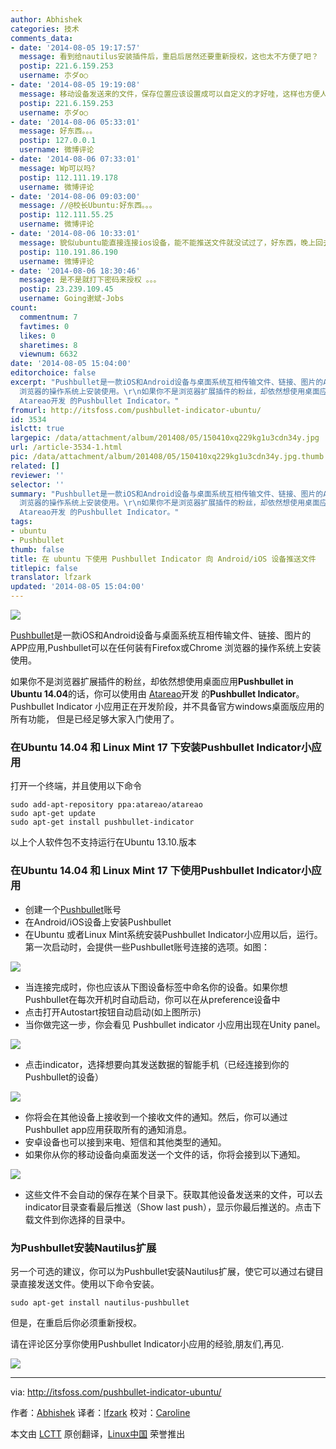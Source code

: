 ```yaml
---
author: Abhishek
categories: 技术
comments_data:
- date: '2014-08-05 19:17:57'
  message: 看到给nautilus安装插件后，重启后居然还要重新授权，这也太不方便了吧？
  postip: 221.6.159.253
  username: 朩ダo○
- date: '2014-08-05 19:19:08'
  message: 移动设备发送来的文件，保存位置应该设置成可以自定义的才好哇，这样也方便人接受和保存传递过来的文件
  postip: 221.6.159.253
  username: 朩ダo○
- date: '2014-08-06 05:33:01'
  message: 好东西。。。
  postip: 127.0.0.1
  username: 微博评论
- date: '2014-08-06 07:33:01'
  message: Wp可以吗?
  postip: 112.111.19.178
  username: 微博评论
- date: '2014-08-06 09:03:00'
  message: //@校长Ubuntu:好东西。。。
  postip: 112.111.55.25
  username: 微博评论
- date: '2014-08-06 10:33:01'
  message: 貌似ubuntu能直接连接ios设备，能不能推送文件就没试过了，好东西，晚上回去试下 //@校长Ubuntu:好东西。。。
  postip: 110.191.86.190
  username: 微博评论
- date: '2014-08-06 18:30:46'
  message: 是不是就打下密码来授权 。。。
  postip: 23.239.109.45
  username: Going谢斌-Jobs
count:
  commentnum: 7
  favtimes: 0
  likes: 0
  sharetimes: 8
  viewnum: 6632
date: '2014-08-05 15:04:00'
editorchoice: false
excerpt: "Pushbullet是一款iOS和Android设备与桌面系统互相传输文件、链接、图片的APP应用,Pushbullet可以在任何装有Firefox或Chrome
  浏览器的操作系统上安装使用。\r\n如果你不是浏览器扩展插件的粉丝，却依然想使用桌面应用Pushbullet in Ubuntu 14.04的话，你可以使用由
  Atareao开发 的Pushbullet Indicator。"
fromurl: http://itsfoss.com/pushbullet-indicator-ubuntu/
id: 3534
islctt: true
largepic: /data/attachment/album/201408/05/150410xq229kg1u3cdn34y.jpg
url: /article-3534-1.html
pic: /data/attachment/album/201408/05/150410xq229kg1u3cdn34y.jpg.thumb.jpg
related: []
reviewer: ''
selector: ''
summary: "Pushbullet是一款iOS和Android设备与桌面系统互相传输文件、链接、图片的APP应用,Pushbullet可以在任何装有Firefox或Chrome
  浏览器的操作系统上安装使用。\r\n如果你不是浏览器扩展插件的粉丝，却依然想使用桌面应用Pushbullet in Ubuntu 14.04的话，你可以使用由
  Atareao开发 的Pushbullet Indicator。"
tags:
- ubuntu
- Pushbullet
thumb: false
title: 在 ubuntu 下使用 Pushbullet Indicator 向 Android/iOS 设备推送文件
titlepic: false
translator: lfzark
updated: '2014-08-05 15:04:00'
---
```


[![](https://camo.githubusercontent.com/deb2c456f1d8536ab7b8875371df51acc3807ba6/687474703a2f2f697473666f73732e697473666f73732e6e6574646e612d63646e2e636f6d2f77702d636f6e74656e742f75706c6f6164732f323031342f30372f5075736862756c6c65745f4c6f676f672e6a7067)](https://camo.githubusercontent.com/deb2c456f1d8536ab7b8875371df51acc3807ba6/687474703a2f2f697473666f73732e697473666f73732e6e6574646e612d63646e2e636f6d2f77702d636f6e74656e742f75706c6f6164732f323031342f30372f5075736862756c6c65745f4c6f676f672e6a7067)


[Pushbullet](https://www.pushbullet.com/)是一款iOS和Android设备与桌面系统互相传输文件、链接、图片的APP应用,Pushbullet可以在任何装有Firefox或Chrome 浏览器的操作系统上安装使用。


如果你不是浏览器扩展插件的粉丝，却依然想使用桌面应用**Pushbullet in Ubuntu 14.04**的话，你可以使用由 [Atareao](http://www.atareao.es/)开发 的**Pushbullet Indicator**。 Pushbullet Indicator 小应用正在开发阶段，并不具备官方windows桌面版应用的所有功能， 但是已经足够大家入门使用了。


### 在Ubuntu 14.04 和 Linux Mint 17 下安装Pushbullet Indicator小应用


打开一个终端，并且使用以下命令



```
sudo add-apt-repository ppa:atareao/atareao
sudo apt-get update
sudo apt-get install pushbullet-indicator

```

以上个人软件包不支持运行在Ubuntu 13.10.版本


### 在Ubuntu 14.04 和 Linux Mint 17 下使用Pushbullet Indicator小应用


* 创建一个[Pushbullet](https://www.pushbullet.com/)账号
* 在Android/iOS设备上安装Pushbullet
* 在Ubuntu 或者Linux Mint系统安装Pushbullet Indicator小应用以后，运行。第一次启动时，会提供一些Pushbullet账号连接的选项。如图：


[![](https://camo.githubusercontent.com/1e6de8add4c7a0954664b9242e0510b1f4aec44d/687474703a2f2f697473666f73732e697473666f73732e6e6574646e612d63646e2e636f6d2f77702d636f6e74656e742f75706c6f6164732f323031342f30372f5075736862756c6c65745f496e64696361746f725f73746172742e706e67)](https://camo.githubusercontent.com/1e6de8add4c7a0954664b9242e0510b1f4aec44d/687474703a2f2f697473666f73732e697473666f73732e6e6574646e612d63646e2e636f6d2f77702d636f6e74656e742f75706c6f6164732f323031342f30372f5075736862756c6c65745f496e64696361746f725f73746172742e706e67)


* 当连接完成时，你也应该从下图设备标签中命名你的设备。如果你想Pushbullet在每次开机时自动启动，你可以在从preference设备中
* 点击打开Autostart按钮自动启动(如上图所示)
* 当你做完这一步，你会看见 Pushbullet indicator 小应用出现在Unity panel。


[![](https://camo.githubusercontent.com/e319c20609cfee98e2384438d6b83395f1bd6bfd/687474703a2f2f697473666f73732e697473666f73732e6e6574646e612d63646e2e636f6d2f77702d636f6e74656e742f75706c6f6164732f323031342f30372f5573655f5075736862756c6c65745f696e64696361746f725f5562756e74752e6a706567)](https://camo.githubusercontent.com/e319c20609cfee98e2384438d6b83395f1bd6bfd/687474703a2f2f697473666f73732e697473666f73732e6e6574646e612d63646e2e636f6d2f77702d636f6e74656e742f75706c6f6164732f323031342f30372f5573655f5075736862756c6c65745f696e64696361746f725f5562756e74752e6a706567)


* 点击indicator，选择想要向其发送数据的智能手机（已经连接到你的Pushbullet的设备）


[![](https://camo.githubusercontent.com/425431a16ccd304e20a574c65734022f077dd030/687474703a2f2f697473666f73732e697473666f73732e6e6574646e612d63646e2e636f6d2f77702d636f6e74656e742f75706c6f6164732f323031342f30372f5075736862756c6c65745f496e64696361746f725f496e5f5562756e74752e706e67)](https://camo.githubusercontent.com/425431a16ccd304e20a574c65734022f077dd030/687474703a2f2f697473666f73732e697473666f73732e6e6574646e612d63646e2e636f6d2f77702d636f6e74656e742f75706c6f6164732f323031342f30372f5075736862756c6c65745f496e64696361746f725f496e5f5562756e74752e706e67)


* 你将会在其他设备上接收到一个接收文件的通知。然后，你可以通过Pushbullet app应用获取所有的通知消息。
* 安卓设备也可以接到来电、短信和其他类型的通知。
* 如果你从你的移动设备向桌面发送一个文件的话，你将会接到以下通知。


[![](https://camo.githubusercontent.com/a89fc6ab7b7d939cf0502a88eba66f9eed1df85c/687474703a2f2f697473666f73732e697473666f73732e6e6574646e612d63646e2e636f6d2f77702d636f6e74656e742f75706c6f6164732f323031342f30372f5075736862756c65745f496e64696361746f725f4e6f74696669636174696f6e2e6a706567)](https://camo.githubusercontent.com/a89fc6ab7b7d939cf0502a88eba66f9eed1df85c/687474703a2f2f697473666f73732e697473666f73732e6e6574646e612d63646e2e636f6d2f77702d636f6e74656e742f75706c6f6164732f323031342f30372f5075736862756c65745f496e64696361746f725f4e6f74696669636174696f6e2e6a706567)


* 这些文件不会自动的保存在某个目录下。获取其他设备发送来的文件，可以去indicator目录查看最后推送（Show last push），显示你最后推送的。点击下载文件到你选择的目录中。


### 为Pushbullet安装Nautilus扩展


另一个可选的建议，你可以为Pushbullet安装Nautilus扩展，使它可以通过右键目录直接发送文件。使用以下命令安装。



```
sudo apt-get install nautilus-pushbullet

```

但是，在重启后你必须重新授权。


请在评论区分享你使用Pushbullet Indicator小应用的经验,朋友们,再见.


[![](https://camo.githubusercontent.com/833227653e92ff2977eb611656595583f49d0fd2/687474703a2f2f697473666f73732e697473666f73732e6e6574646e612d63646e2e636f6d2f77702d696e636c756465732f696d616765732f736d696c6965732f69636f6e5f736d696c652e676966)](https://camo.githubusercontent.com/833227653e92ff2977eb611656595583f49d0fd2/687474703a2f2f697473666f73732e697473666f73732e6e6574646e612d63646e2e636f6d2f77702d696e636c756465732f696d616765732f736d696c6965732f69636f6e5f736d696c652e676966)




---


via: <http://itsfoss.com/pushbullet-indicator-ubuntu/>


作者：[Abhishek](http://itsfoss.com/author/Abhishek/) 译者：[lfzark](https://github.com/lfzark) 校对：[Caroline](https://github.com/carolinewuyan)


本文由 [LCTT](https://github.com/LCTT/TranslateProject) 原创翻译，[Linux中国](http://linux.cn/) 荣誉推出